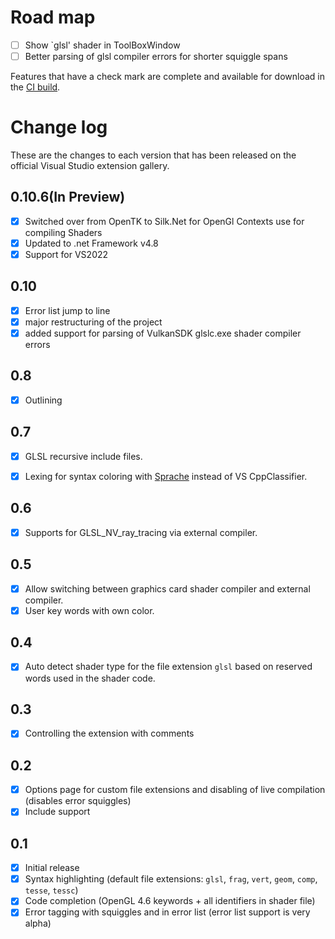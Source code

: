 # Road map
- [ ] Show `glsl' shader in ToolBoxWindow
- [ ] Better parsing of glsl compiler errors for shorter squiggle spans

Features that have a check mark are complete and available for download in the
[CI build](http://vsixgallery.com/extension/b62242eb-0ae5-4494-b013-6158ade63816/).

# Change log
These are the changes to each version that has been released on the official Visual Studio extension gallery.

## 0.10.6(In Preview)
- [x] Switched over from OpenTK to Silk.Net for OpenGl Contexts use for compiling Shaders
- [x] Updated to .net Framework v4.8
- [X] Support for VS2022

## 0.10
- [x] Error list jump to line
- [x] major restructuring of the project
- [x] added support for parsing of VulkanSDK glslc.exe shader compiler errors

## 0.8
- [x] Outlining

## 0.7
- [x] GLSL recursive include files.
- [x] Lexing for syntax coloring with [Sprache](https://github.com/sprache/Sprache) instead of VS CppClassifier.


## 0.6
- [x] Supports for GLSL_NV_ray_tracing via external compiler.

## 0.5
- [x] Allow switching between graphics card shader compiler and external compiler.
- [x] User key words with own color.

## 0.4
- [x] Auto detect shader type for the file extension `glsl` based on reserved words used in the shader code.

## 0.3
- [x] Controlling the extension with comments

## 0.2
- [x] Options page for custom file extensions and disabling of live compilation (disables error squiggles)
- [x] Include support

## 0.1
- [x] Initial release
- [x] Syntax highlighting (default file extensions: `glsl`, `frag`, `vert`, `geom`, `comp`, `tesse`, `tessc`)
- [x] Code completion (OpenGL 4.6 keywords + all identifiers in shader file)
- [x] Error tagging with squiggles and in error list (error list support is very alpha)
